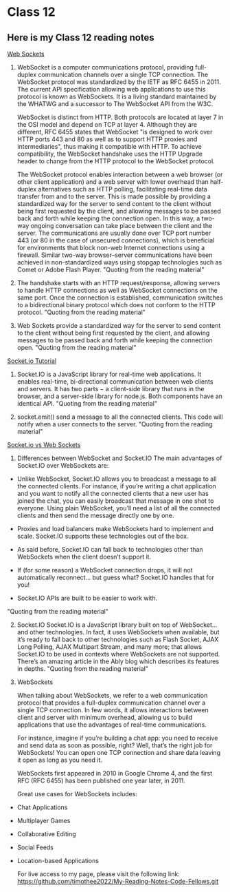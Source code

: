 # Class 12

## Here is my Class 12 reading notes

[Web Sockets](https://en.wikipedia.org/wiki/WebSocket)

1. WebSocket is a computer communications protocol, providing full-duplex communication channels over a single TCP connection. The WebSocket protocol was standardized by the IETF as RFC 6455 in 2011. The current API specification allowing web applications to use this protocol is known as WebSockets. It is a living standard maintained by the WHATWG and a successor to The WebSocket API from the W3C.

    WebSocket is distinct from HTTP. Both protocols are located at layer 7 in the OSI model and depend on TCP at layer 4. Although they are different, RFC 6455 states that WebSocket "is designed to work over HTTP ports 443 and 80 as well as to support HTTP proxies and intermediaries", thus making it compatible with HTTP. To achieve compatibility, the WebSocket handshake uses the HTTP Upgrade header to change from the HTTP protocol to the WebSocket protocol.

    The WebSocket protocol enables interaction between a web browser (or other client application) and a web server with lower overhead than half-duplex alternatives such as HTTP polling, facilitating real-time data transfer from and to the server. This is made possible by providing a standardized way for the server to send content to the client without being first requested by the client, and allowing messages to be passed back and forth while keeping the connection open. In this way, a two-way ongoing conversation can take place between the client and the server. The communications are usually done over TCP port number 443 (or 80 in the case of unsecured connections), which is beneficial for environments that block non-web Internet connections using a firewall. Similar two-way browser–server communications have been achieved in non-standardized ways using stopgap technologies such as Comet or Adobe Flash Player.
"Quoting from the reading material"

2. The handshake starts with an HTTP request/response, allowing servers to handle HTTP connections as well as WebSocket connections on the same port. Once the connection is established, communication switches to a bidirectional binary protocol which does not conform to the HTTP protocol.
"Quoting from the reading material"

3. Web Sockets provide a  standardized way for the server to send content to the client without being first requested by the client, and allowing messages to be passed back and forth while keeping the connection open.
"Quoting from the reading material"

[Socket.io Tutorial](https://www.tutorialspoint.com/socket.io/)

1. Socket.IO is a JavaScript library for real-time web applications. It enables real-time, bi-directional communication between web clients and servers. It has two parts − a client-side library that runs in the browser, and a server-side library for node.js. Both components have an identical API.
"Quoting from the reading material"

2. socket.emit() send a message to all the connected clients. This code will notify when a user connects to the server.
"Quoting from the reading material"

[Socket.io vs Web Sockets](https://www.educba.com/websocket-vs-socket-io/)

1. Differences between WebSocket and Socket.IO
The main advantages of Socket.IO over WebSockets are:

* Unlike WebSocket, Socket.IO allows you to broadcast a message to all the connected clients. For instance, if you’re writing a chat application and you want to notify all the connected clients that a new user has joined the chat, you can easily broadcast that message in one shot to everyone. Using plain WebSocket, you’ll need a list of all the connected clients and then send the message directly one by one.

* Proxies and load balancers make WebSockets hard to implement and scale. Socket.IO supports these technologies out of the box.

* As said before, Socket.IO can fall back to technologies other than WebSockets when the client doesn’t support it.

* If (for some reason) a WebSocket connection drops, it will not automatically reconnect… but guess what? Socket.IO handles that for you!

* Socket.IO APIs are built to be easier to work with.

"Quoting from the reading material"

2. Socket.IO
Socket.IO is a JavaScript library built on top of WebSocket… and other technologies. In fact, it uses WebSockets when available, but it’s ready to fall back to other technologies such as Flash Socket, AJAX Long Polling, AJAX Multipart Stream, and many more; that allows Socket.IO to be used in contexts where WebSockets are not supported. There’s an amazing article in the Ably blog which describes its features in depths.
"Quoting from the reading material"

3. WebSockets

    When talking about WebSockets, we refer to a web communication protocol that provides a full-duplex communication channel over a single TCP connection. In few words, it allows interactions between client and server with minimum overhead, allowing us to build applications that use the advantages of real-time communications.

    For instance, imagine if you’re building a chat app: you need to receive and send data as soon as possible, right? Well, that’s the right job for WebSockets! You can open one TCP connection and share data leaving it open as long as you need it.

    WebSockets first appeared in 2010 in Google Chrome 4, and the first RFC (RFC 6455) has been published one year later, in 2011.

    Great use cases for WebSockets includes:

* Chat Applications
* Multiplayer Games
* Collaborative Editing
* Social Feeds
* Location-based Applications

    For live access to my page, please visit the following link: 
https://github.com/timothee2022/My-Reading-Notes-Code-Fellows.git
